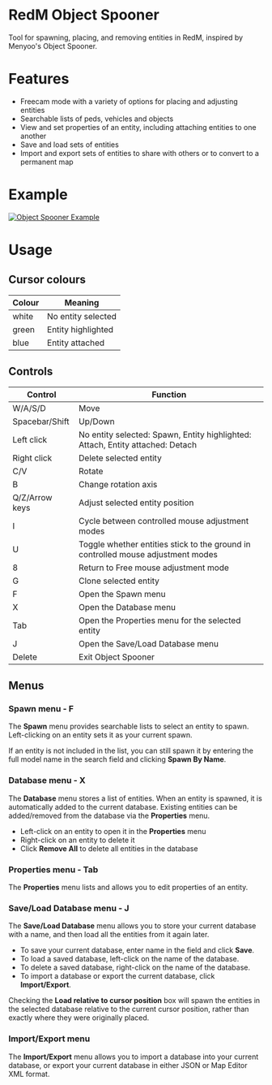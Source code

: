 # RedM Object Spooner

Tool for spawning, placing, and removing entities in RedM, inspired by Menyoo's Object Spooner.

# Features

- Freecam mode with a variety of options for placing and adjusting entities
- Searchable lists of peds, vehicles and objects
- View and set properties of an entity, including attaching entities to one another
- Save and load sets of entities
- Import and export sets of entities to share with others or to convert to a permanent map

# Example

[![Object Spooner Example](https://i.imgur.com/foLmX9rm.jpg)](https://imgur.com/foLmX9r)

# Usage

## Cursor colours

| Colour | Meaning            |
|--------|--------------------|
| white  | No entity selected |
| green  | Entity highlighted |
| blue   | Entity attached    |

## Controls

| Control        | Function                                                                         |
|----------------|----------------------------------------------------------------------------------|
| W/A/S/D        | Move                                                                             |
| Spacebar/Shift | Up/Down                                                                          |
| Left click     | No entity selected: Spawn, Entity highlighted: Attach, Entity attached: Detach   |
| Right click    | Delete selected entity                                                           |
| C/V            | Rotate                                                                           |
| B              | Change rotation axis                                                             |
| Q/Z/Arrow keys | Adjust selected entity position                                                  |
| I              | Cycle between controlled mouse adjustment modes                                  |
| U              | Toggle whether entities stick to the ground in controlled mouse adjustment modes |
| 8              | Return to Free mouse adjustment mode                                             |
| G              | Clone selected entity                                                            |
| F              | Open the Spawn menu                                                              |
| X              | Open the Database menu                                                           |
| Tab            | Open the Properties menu for the selected entity                                 |
| J              | Open the Save/Load Database menu                                                 |
| Delete         | Exit Object Spooner                                                              |

## Menus

### Spawn menu - F

The **Spawn** menu provides searchable lists to select an entity to spawn. Left-clicking on an entity sets it as your current spawn.

If an entity is not included in the list, you can still spawn it by entering the full model name in the search field and clicking **Spawn By Name**.

### Database menu - X

The **Database** menu stores a list of entities. When an entity is spawned, it is automatically added to the current database. Existing entities can be added/removed from the database via the **Properties** menu.

- Left-click on an entity to open it in the **Properties** menu
- Right-click on an entity to delete it
- Click **Remove All** to delete all entities in the database

### Properties menu - Tab

The **Properties** menu lists and allows you to edit properties of an entity.

### Save/Load Database menu - J

The **Save/Load Database** menu allows you to store your current database with a name, and then load all the entities from it again later.

- To save your current database, enter name in the field and click **Save**.
- To load a saved database, left-click on the name of the database.
- To delete a saved database, right-click on the name of the database.
- To import a database or export the current database, click **Import/Export**.

Checking the **Load relative to cursor position** box will spawn the entities in the selected database relative to the current cursor position, rather than exactly where they were originally placed.

### Import/Export menu

The **Import/Export** menu allows you to import a database into your current database, or export your current database in either JSON or Map Editor XML format.
